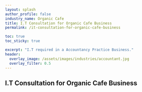 ```yaml
---
layout: splash 
author_profile: false 
industry_name: Organic Cafe
title: I.T Consultation for Organic Cafe Business
permalink: /it-consultation-for-organic-cafe-business

toc: true
toc_sticky: true

excerpt: "I.T required in a Accountancy Practice Business."
header:
  overlay_image: /assets/images/industries/accountant.jpg
  overlay_filter: 0.5 
---
```


## I.T Consultation for Organic Cafe Business
